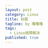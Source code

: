 ```yaml
---
layout: post
category: Linux
title: 标题
tagline: by 噜噜噜
tags: 
  - Linux故障解决
published: true
---
```




<!--more-->